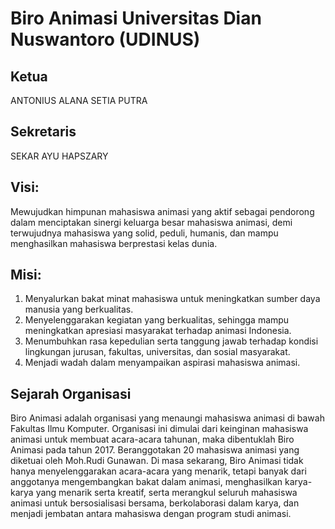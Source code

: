 # Biro Animasi Universitas Dian Nuswantoro (UDINUS)

## Ketua

ANTONIUS ALANA SETIA PUTRA

## Sekretaris

SEKAR AYU HAPSZARY

## Visi:

Mewujudkan himpunan mahasiswa animasi yang aktif sebagai pendorong dalam menciptakan sinergi keluarga besar mahasiswa animasi, demi terwujudnya mahasiswa yang solid, peduli, humanis, dan mampu menghasilkan mahasiswa berprestasi kelas dunia.

## Misi:

1. Menyalurkan bakat minat mahasiswa untuk meningkatkan sumber daya manusia yang berkualitas.
2. Menyelenggarakan kegiatan yang berkualitas, sehingga mampu meningkatkan apresiasi masyarakat terhadap animasi Indonesia.
3. Menumbuhkan rasa kepedulian serta tanggung jawab terhadap kondisi lingkungan jurusan, fakultas, universitas, dan sosial masyarakat.
4. Menjadi wadah dalam menyampaikan aspirasi mahasiswa animasi.

## Sejarah Organisasi

Biro Animasi adalah organisasi yang menaungi mahasiswa animasi di bawah Fakultas Ilmu Komputer. Organisasi ini dimulai dari keinginan mahasiswa animasi untuk membuat acara-acara tahunan, maka dibentuklah Biro Animasi pada tahun 2017. Beranggotakan 20 mahasiswa animasi yang diketuai oleh Moh.Rudi Gunawan. Di masa sekarang, Biro Animasi tidak hanya menyelenggarakan acara-acara yang menarik, tetapi banyak dari anggotanya mengembangkan bakat dalam animasi, menghasilkan karya-karya yang menarik serta kreatif, serta merangkul seluruh mahasiswa animasi untuk bersosialisasi bersama, berkolaborasi dalam karya, dan menjadi jembatan antara mahasiswa dengan program studi animasi.
